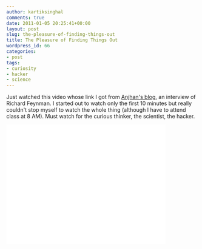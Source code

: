 ```yaml
---
author: kartiksinghal
comments: true
date: 2011-01-05 20:25:41+00:00
layout: post
slug: the-pleasure-of-finding-things-out
title: The Pleasure of Finding Things Out
wordpress_id: 66
categories:
- post
tags:
- curiosity
- hacker
- science
---
```


Just watched this video whose link I got from [Anjhan's blog](http://www.tuxmaniac.com/blog/2010/12/22/a-hackers-apology-keynote-at-foss-in-2010/), an interview of Richard Feynman. I started out to watch only the first 10 minutes but really couldn't stop myself to watch the whole thing (although I have to attend class at 8 AM). Must watch for the curious thinker, the scientist, the hacker.

<iframe width="420" height="315" src="//www.youtube.com/embed/Bgaw9qe7DEE" frameborder="0" allowfullscreen></iframe>